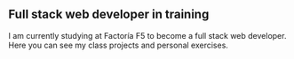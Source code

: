 ## Full stack web developer in training

I am currently studying at Factoría F5 to become a full stack web developer. Here you can see my class projects and personal exercises.
